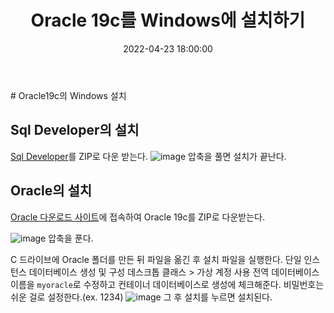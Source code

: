 ﻿---
title : "Oracle 19c를 Windows에 설치하기"
excerpt: "Oracle 19c를 Windows에 설치하는 방법에 대해 알아본다."
categories:
- Setting
- Oracle
tags:
- [Oracle]
- [Setting]
date: 2022-04-23 18:00:00
---

﻿# Oracle19c의 Windows 설치

## Sql Developer의 설치

[Sql Developer](https://www.oracle.com/tools/downloads/sqldev-downloads.html)를 ZIP로 다운 받는다.
![image](https://user-images.githubusercontent.com/65166786/165004190-282f737c-ec6a-4f25-9417-459832731bd4.png)
압축을 풀면 설치가 끝난다.

## Oracle의 설치
[Oracle 다운로드 사이트](https://www.oracle.com/database/technologies/oracle-database-software-downloads.html#19c)에 접속하여 Oracle 19c를 ZIP로 다운받는다.  

![image](https://user-images.githubusercontent.com/65166786/164979804-fab8fa2d-4908-470c-80fa-871fa92050b1.png)
압축을 푼다. 

C 드라이브에 Oracle 폴더를 만든 뒤 파일을 옮긴 후 설치 파일을 실행한다.
단일 인스턴스 데이터베이스 생성 및 구성 
데스크톱 클래스 > 가상 계정 사용
전역 데이터베이스 이름을 `myoracle`로 수정하고
컨테이너 데이터베이스로 생성에 체크해준다.
비밀번호는 쉬운 걸로 설정한다.(ex. 1234)
![image](https://user-images.githubusercontent.com/65166786/165005832-4b5e678b-16ca-4d87-b3c2-630e492cc3da.png)
그 후 설치를 누르면 설치된다.







